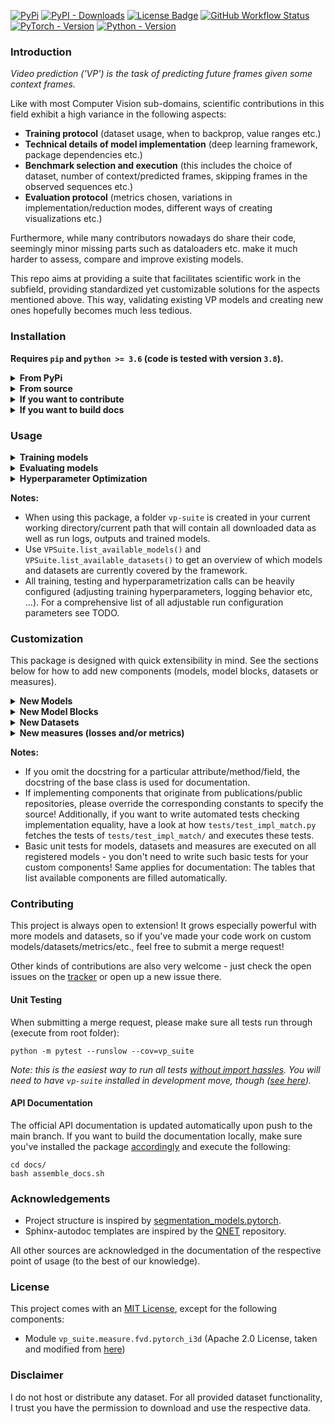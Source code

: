 [![PyPi](https://img.shields.io/pypi/v/vp-suite?color=blue&style=for-the-badge)](https://pypi.org/project/vp-suite/)
[![PyPI - Downloads](https://img.shields.io/pypi/dm/vp-suite?style=for-the-badge&color=blue)](https://pepy.tech/project/vp-suite)
[![License Badge](https://img.shields.io/github/license/AIS-Bonn/vp-suite?color=brightgreen&style=for-the-badge)](https://github.com/AIS-Bonn/vp-suite#license)
[![GitHub Workflow Status](https://img.shields.io/github/workflow/status/AIS-Bonn/vp-suite/docs_pages_workflow?label=Docs&style=for-the-badge)](https://ais-bonn.github.io/vp-suite/)
[![PyTorch - Version](https://img.shields.io/badge/PYTORCH-1.10+-red?style=for-the-badge&logo=pytorch)](https://pepy.tech/project/vp-suite) 
[![Python - Version](https://img.shields.io/badge/PYTHON-3.6+-red?style=for-the-badge&logo=python&logoColor=white)](https://pepy.tech/project/vp-suite)

### Introduction

_Video prediction ('VP') is the task of predicting future frames given some context frames._

Like with most Computer Vision sub-domains, scientific contributions in this field exhibit a high variance in the following aspects:
- **Training protocol** (dataset usage, when to backprop, value ranges etc.)
- **Technical details of model implementation** (deep learning framework, package dependencies etc.) 
- **Benchmark selection and execution** (this includes the choice of dataset, number of context/predicted frames, skipping frames in the observed sequences etc.)
- **Evaluation protocol** (metrics chosen, variations in implementation/reduction modes, different ways of creating visualizations etc.)

Furthermore, while many contributors nowadays do share their code, seemingly minor missing parts such as dataloaders etc. make it much harder to assess, compare and improve existing models.  

This repo aims at providing a suite that facilitates scientific work in the subfield, providing standardized yet customizable solutions for the aspects mentioned above. This way, validating existing VP models and creating new ones hopefully becomes much less tedious.


### Installation

**Requires `pip` and `python >= 3.6` (code is tested with version `3.8`).**

<details>
<summary><b>From PyPi</b></summary>
   
   ```
   pip install vp-suite
   ```
</details>
<details>
<summary><b>From source</b></summary>
   
   ```
   pip install git+https://github.com/Flunzmas/vp-suite.git
   ```
</details>
<details>
<summary><b>If you want to contribute</b></summary>
   
   ```
   git clone https://github.com/Flunzmas/vp-suite.git
   cd vp-suite
   pip install -e .[dev]
   ```
</details>
<details>
<summary><b>If you want to build docs</b></summary>
   
   ```
   git clone https://github.com/Flunzmas/vp-suite.git
   cd vp-suite
   pip install -e .[doc]
   ```
</details>

### Usage

<details>
<summary><b>Training models</b></summary>
   
```python
from vp_suite import VPSuite

# 1. Set up the VP Suite.
suite = VPSuite()

# 2. Load one of the provided datasets.
#    They will be downloaded automatically if no downloaded data is found.
suite.load_dataset("MM")  # load moving MNIST dataset from default location

# 3. Create a video prediction model.
suite.create_model('convlstm-shi')  # create a ConvLSTM-Based Prediction Model.
   
# 4. Run the training loop, optionally providing custom configuration.
suite.train(lr=2e-4, epochs=100)
```

This code snippet will train the model, log training progress to your [Weights & Biases](https://wandb.ai) account,
save model checkpoints on improvement and generate and save prediction visualizations.
</details>

<details>
<summary><b>Evaluating models</b></summary>

```python
from vp_suite import VPSuite

# 1. Set up the VP Suite.
suite = VPSuite()

# 2. Load one of the provided datasets in test mode.
#    They will be downloaded automatically if no downloaded data is found.
suite.load_dataset("MM", split="test")  # load moving MNIST dataset from default location

# 3. Get the filepaths to the models you'd like to test and load the models
model_dirs = ["out/model_foo/", "out/model_bar/"]
for model_dir in model_dirs:
    suite.load_model(model_dir, ckpt_name="best_model.pth")
    
# 4. Test the loaded models on the loaded test sets.
suite.test(context_frames=5, pred_frames=10)
```

This code will evaluate the loaded models on the loaded dataset (its test portion, if avaliable), 
creating detailed summaries of prediction performance across a customizable set of metrics.
The results as well as prediction visualizations are saved and logged to [Weights & Biases](https://wandb.ai).

_Note 1: If the specified evaluation protocol or the loaded dataset is incompatible with one of the models, 
this will raise an error with an explanation._

_Note 2: By default, a [CopyLastFrame](https://github.com/AIS-Bonn/vp-suite/blob/main/vp_suite/models/model_copy_last_frame.py) 
baseline is also loaded and tested with the other models._
</details>

<details>
<summary><b>Hyperparameter Optimization</b></summary>

This package uses [optuna](https://github.com/optuna/optuna) to provide hyperparameter optimization functionalities.
The following snippet provides a full example:

```python
import json
from vp_suite import VPSuite
from vp_suite.constants import PKG_RESOURCES

suite = VPSuite()
suite.load_dataset(dataset="KTH")  # select dataset of choice
suite.create_model(model_id="lstm")  # select model of choice
with open(str((PKG_RESOURCES / "optuna_example_config.json").resolve()), 'r') as cfg_file:
    optuna_cfg = json.load(cfg_file)
# optuna_cfg specifies the parameters' search intervals and scales; modify as you wish.
suite.hyperopt(optuna_cfg, n_trials=30, epochs=10)
```
This code e.g. will run 30 training loops (called _trials_ by optuna), producing a trained model for each hyperparameter configuration and writing the hyperparameter configuration of the best performing run to the console.

_Note 1: For hyperopt, visualization, logging and model checkpointing is minimized to reduce IO strain._

_Note 2: Despite optuna's trial pruning capabilities, running a high number of trials might still take a lot of time.
In that case, consider e.g. reducing the number of training epochs._

 Use `no_wandb=True`/`no_vis=True`
 if you want to log outputs to the console instead/not generate and save visualizations.

</details>

**Notes:**

- When using this package, a folder `vp-suite` is created in your current working directory/current path 
that will contain all downloaded data as well as run logs, outputs and trained models.
- Use `VPSuite.list_available_models()` and `VPSuite.list_available_datasets()` to get an overview of which models and datasets are currently covered by the framework.
- All training, testing and hyperparametrization calls can be heavily configured (adjusting training hyperparameters, logging behavior etc, ...).
  For a comprehensive list of all adjustable run configuration parameters see TODO.

### Customization

This package is designed with quick extensibility in mind. See the sections below for how to add new components 
(models, model blocks, datasets or measures).

<details>
<summary><b>New Models</b></summary>

1. Create a file `<your name>.py` in the folder `vp_suite/models`.
2. Create a class that derives from `vp_suite.base.base_model.VideoPredictionModel` and override/specify new constants you need.
3. Write your model code or import existing code so that the superclass interface is still served.
   If desired, you can implement a custom training/evaluation loop iteration `train_iter()`/`eval_iter()` 
   that gets called instead of the default training/evaluation loop iteration.
4. Register your model in the `MODEL_CLASSES` dictionary of `vp_suite/models/__init__.py`, giving it a key that can be used by the suite.
   By now, you should be able to create an instance of your model with `VPSuite.create_model()` and train it on a dataset with `VPSuite.train()`.

</details>

<details>
<summary><b>New Model Blocks</b></summary>

1. Create a file `<your name>.py` in the folder `vp_suite/model_blocks`.
2. Create a class that derives from `vp_suite.base.base_model_block.ModelBlock` and override/specify new constants you need.
3. Write your model block code or import existing code so that the superclass interface is still served.
4. If desired, add a local import of your model block to `vp_suite/model_blocks/__init__.py` (this registers the model block package-wide).

</details>

<details>
<summary><b>New Datasets</b></summary>

1. Create a file `<your name>.py` in the folder `vp_suite/datasets`.
2. Create a class that derives from `vp_suite.base.base_dataset.BaseVPDataset` and override/specify new constants you need.
3. Write your dataset code or import existing code so that the superclass interface is served. 
   If it's a public dataset, consider implementing methods to automatically download it.
4. Register your dataset in the `DATASET_CLASSES` dict of `vp_suite/dataset/__init__.py`, giving it a key that can be used by the suite.
   By now, you should be able to load your dataset with `VPSuite.load_dataset()` and train models on it with `VPSuite.train()`.

</details>

<details>
<summary><b>New measures (losses and/or metrics)</b></summary>

1. Create a new file `<your name>.py` in the folder `vp_suite/measure`, containing your loss or metric.
2. Make `vp_suite.base.base_measure.BaseMeasure` its superclass and override/implement all needed implementations and constants.
3. Register the measure in the `METRIC_CLASSES` dict of `vp_suite/measure/__init__.py` and, if it can also be used as a loss, in the `LOSS_CLASSES` dict.

</details>

**Notes:**

- If you omit the docstring for a particular attribute/method/field, the docstring of the base class is used for documentation.
- If implementing components that originate from publications/public repositories, please override the corresponding constants to specify the source!
  Additionally, if you want to write automated tests checking implementation equality, 
  have a look at how `tests/test_impl_match.py` fetches the tests of `tests/test_impl_match/` and executes these tests.
- Basic unit tests for models, datasets and measures are executed on all registered models - 
  you don't need to write such basic tests for your custom components! 
  Same applies for documentation: The tables that list available components are filled automatically.


### Contributing

This project is always open to extension! It grows especially powerful with more models and datasets, so if you've made your code work on custom models/datasets/metrics/etc., feel free to submit a merge request!

Other kinds of contributions are also very welcome - just check the open issues on the
[tracker](https://github.com/AIS-Bonn/vp-suite/issues) or open up a new issue there.

#### Unit Testing

When submitting a merge request, please make sure all tests run through (execute from root folder):
```
python -m pytest --runslow --cov=vp_suite
```
_Note: this is the easiest way to run all tests [without import hassles](https://docs.pytest.org/en/latest/explanation/pythonpath.html#invoking-pytest-versus-python-m-pytest).
You will need to have `vp-suite` installed in development move, though ([see here](#installation))._

#### API Documentation

The official API documentation is updated automatically upon push to the main branch.
If you want to build the documentation locally, make sure you've installed the package [accordingly](#installation)
and execute the following:
```
cd docs/
bash assemble_docs.sh
```

### Acknowledgements

- Project structure is inspired by [segmentation_models.pytorch](https://github.com/qubvel/segmentation_models.pytorch).
- Sphinx-autodoc templates are inspired by the [QNET](https://github.com/mabuchilab/QNET) repository.

All other sources are acknowledged in the documentation of the respective point of usage (to the best of our knowledge).

### License

This project comes with an [MIT License](https://github.com/AIS-Bonn/vp-suite/blob/main/LICENSE), except for the following components:

- Module `vp_suite.measure.fvd.pytorch_i3d` (Apache 2.0 License, taken and modified from [here](https://github.com/piergiaj/pytorch-i3d))

### Disclaimer

I do not host or distribute any dataset. For all provided dataset functionality, I trust you have the permission to download and use the respective data. 
